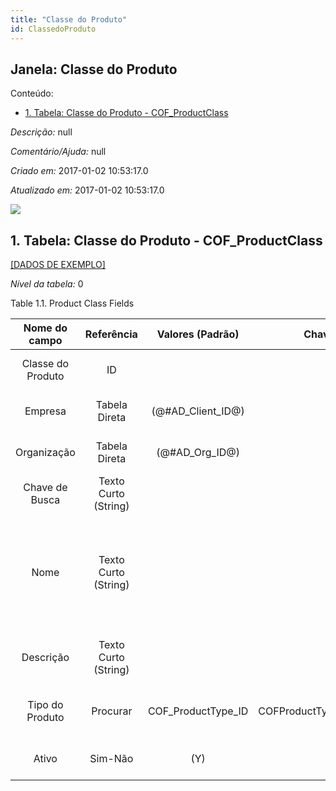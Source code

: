 ```yaml
---
title: "Classe do Produto"
id: ClassedoProduto
---
```

<div id="d21227e1" class="section chapter">

<div class="titlepage">

<div>

<div>

## Janela: Classe do Produto

</div>

</div>

</div>

<div class="toc">

<div class="toc-title">

Conteúdo:

</div>

  - <span class="section">[1. Tabela: Classe do Produto -
    COF\_ProductClass](#d21227e23)</span>

</div>

<span class="emphasis">*Descrição:* </span> null

<span class="emphasis">*Comentário/Ajuda:* </span>null

<span class="emphasis"> *Criado em:* </span>2017-01-02 10:53:17.0

<span class="emphasis">*Atualizado em:* </span>2017-01-02 10:53:17.0

![](/img/manual/ClassedoProduto.png)

<div id="d21227e23" class="section section">

<div class="titlepage">

<div>

<div>

## 1. Tabela: Classe do Produto - COF\_ProductClass

</div>

</div>

</div>

[\[DADOS DE EXEMPLO\]](data/COF_ProductClass_data)

<span class="emphasis">*Nível da tabela:* </span>0

</div>

<div id="d21227e32" class="table">

<div class="table-title">

Table 1.1. Product Class
Fields

</div>

<div class="table-contents">

|   Nome do campo   |      Referência      |   Valores (Padrão)   |        Chave restritiva         |                               Regra de validação                                |                Descrição                 |                                                               Comentário/Ajuda                                                               |
| :---------------: | :------------------: | :------------------: | :-----------------------------: | :-----------------------------------------------------------------------------: | :--------------------------------------: | :------------------------------------------------------------------------------------------------------------------------------------------: |
| Classe do Produto |          ID          |                      |                                 |                                                                                 |       Primary Key : Product Class        |                                                         Primary Key : Product Class                                                          |
|      Empresa      |    Tabela Direta     | (@\#AD\_Client\_ID@) |                                 |                        AD\_Client.AD\_Client\_ID \< \> 0                        |    (semelhante ao primeiro relatório)    |                                                             (ver o mesmo acima)                                                              |
|    Organização    |    Tabela Direta     |  (@\#AD\_Org\_ID@)   |                                 |                (AD\_Org.IsSummary='N' OR AD\_Org.AD\_Org\_ID=0)                 |    (semelhante ao primeiro relatório)    |                                                             (ver o mesmo acima)                                                              |
|  Chave de Busca   | Texto Curto (String) |                      |                                 |                                                                                 |    (semelhante ao primeiro relatório)    |                                                             (ver o mesmo acima)                                                              |
|       Nome        | Texto Curto (String) |                      |                                 |                                                                                 |  Alphanumeric identifier of the entity   | The name of an entity (record) is used as an default search option in addition to the search key. The name is up to 60 characters in length. |
|     Descrição     | Texto Curto (String) |                      |                                 |                                                                                 | Optional short description of the record |                                                 A description is limited to 255 characters.                                                  |
|  Tipo do Produto  |       Procurar       | COF\_ProductType\_ID | COFProductType\_COFProductClass | COF\_ProductType.AD\_Org\_ID = @AD\_Org\_ID@ OR COF\_ProductType.AD\_Org\_ID= 0 |        Primary Key : Product Type        |                                                          Primary Key : Product Type                                                          |
|       Ativo       |       Sim-Não        |         (Y)          |                                 |                                                                                 |    (semelhante ao primeiro relatório)    |                                                             (ver o mesmo acima)                                                              |

</div>

</div>

  

</div>
